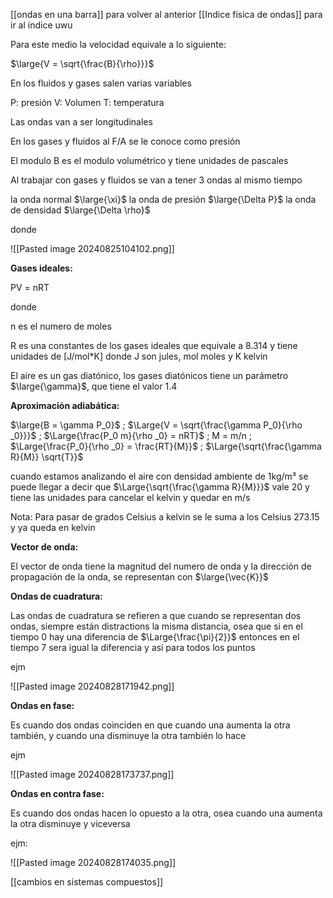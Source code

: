 [[ondas en una barra]] para volver al anterior
[[Indice física de ondas]] para ir al indice uwu

Para este medio la velocidad equivale a lo siguiente:

$\large{V = \sqrt{\frac{B}{\rho}}}$ 

En los fluidos y gases salen varias variables

P: presión
V: Volumen
T: temperatura

Las ondas van a ser longitudinales

En los gases y fluidos al F/A se le conoce como presión 

El modulo B es el modulo volumétrico y tiene unidades de pascales

Al trabajar con gases y fluidos se van a tener 3 ondas al mismo tiempo 

la onda normal $\large{\xi}$ 
la onda de presión $\large{\Delta P}$ 
la onda de densidad $\large{\Delta \rho}$ 

donde 

![[Pasted image 20240825104102.png]]

<b>Gases ideales:</b>

PV = nRT

donde

n es el numero de moles

R es una constantes de los gases ideales que equivale a 8.314 y tiene unidades de 
[J/mol*K] donde J son jules, mol moles y K kelvin

El aire es un gas diatónico, los gases diatónicos tiene un parámetro $\large{\gamma}$, que tiene el 
valor 1.4 

<b>Aproximación adiabática:</b>

$\large{B = \gamma P_0}$ ; $\Large{V = \sqrt{\frac{\gamma P_0}{\rho _0}}}$ ; $\Large{\frac{P_0 m}{\rho _0} = nRT}$ ; M = m/n ; $\Large{\frac{P_0}{\rho _0} = \frac{RT}{M}}$ ; $\Large{\sqrt{\frac{\gamma R}{M}} \sqrt{T}}$ 

cuando estamos analizando el aire con densidad ambiente de 1kg/m³ se puede llegar 
a decir que $\Large{\sqrt{\frac{\gamma R}{M}}}$ vale 20 y tiene las unidades para cancelar el kelvin y quedar en 
m/s 

Nota: Para pasar de grados Celsius a kelvin se le suma a los Celsius 273.15 y ya 
queda en kelvin 

<b>Vector de onda:</b>

El vector de onda tiene la magnitud del numero de onda y la dirección de 
propagación de la onda, se representan con $\large{\vec{K}}$ 

<b>Ondas de cuadratura:</b>

Las ondas de cuadratura se refieren a que cuando se representan dos ondas, 
siempre están distractions la misma distancia, osea que si en el tiempo 0 hay
una diferencia de $\Large{\frac{\pi}{2}}$ entonces en el tiempo 7 sera igual la diferencia y así 
para todos los puntos

ejm

![[Pasted image 20240828171942.png]]

<b>Ondas en fase:</b>

Es cuando dos ondas coinciden en que cuando una aumenta la otra también, y 
cuando una disminuye la otra también lo hace 

ejm 

![[Pasted image 20240828173737.png]]


<b>Ondas en contra fase:</b>

Es cuando dos ondas hacen lo opuesto a la otra, osea cuando una aumenta la otra
disminuye y viceversa 

ejm:

![[Pasted image 20240828174035.png]]


[[cambios en sistemas compuestos]]